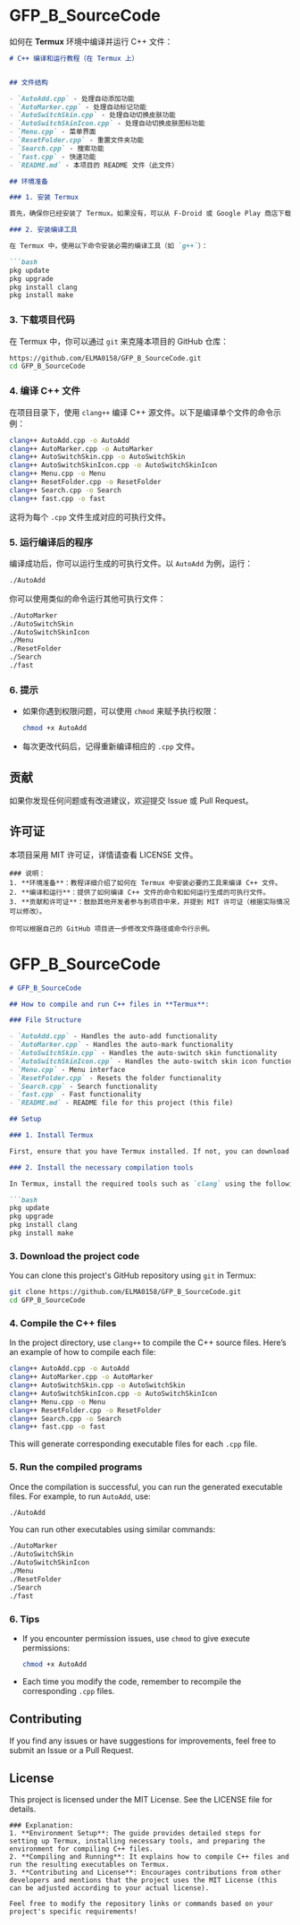 # GFP_B_SourceCode

如何在 **Termux** 环境中编译并运行 C++ 文件：

~~~markdown
# C++ 编译和运行教程（在 Termux 上）


## 文件结构

- `AutoAdd.cpp` - 处理自动添加功能
- `AutoMarker.cpp` - 处理自动标记功能
- `AutoSwitchSkin.cpp` - 处理自动切换皮肤功能
- `AutoSwitchSkinIcon.cpp` - 处理自动切换皮肤图标功能
- `Menu.cpp` - 菜单界面
- `ResetFolder.cpp` - 重置文件夹功能
- `Search.cpp` - 搜索功能
- `fast.cpp` - 快速功能
- `README.md` - 本项目的 README 文件（此文件）

## 环境准备

### 1. 安装 Termux

首先，确保你已经安装了 Termux。如果没有，可以从 F-Droid 或 Google Play 商店下载安装。

### 2. 安装编译工具

在 Termux 中，使用以下命令安装必需的编译工具（如 `g++`）：

```bash
pkg update
pkg upgrade
pkg install clang
pkg install make
~~~

### 3. 下载项目代码

在 Termux 中，你可以通过 `git` 来克隆本项目的 GitHub 仓库：

```bash
https://github.com/ELMA0158/GFP_B_SourceCode.git
cd GFP_B_SourceCode
```

### 4. 编译 C++ 文件

在项目目录下，使用 `clang++` 编译 C++ 源文件。以下是编译单个文件的命令示例：

```bash
clang++ AutoAdd.cpp -o AutoAdd
clang++ AutoMarker.cpp -o AutoMarker
clang++ AutoSwitchSkin.cpp -o AutoSwitchSkin
clang++ AutoSwitchSkinIcon.cpp -o AutoSwitchSkinIcon
clang++ Menu.cpp -o Menu
clang++ ResetFolder.cpp -o ResetFolder
clang++ Search.cpp -o Search
clang++ fast.cpp -o fast
```

这将为每个 `.cpp` 文件生成对应的可执行文件。

### 5. 运行编译后的程序

编译成功后，你可以运行生成的可执行文件。以 `AutoAdd` 为例，运行：

```bash
./AutoAdd
```

你可以使用类似的命令运行其他可执行文件：

```bash
./AutoMarker
./AutoSwitchSkin
./AutoSwitchSkinIcon
./Menu
./ResetFolder
./Search
./fast
```

### 6. 提示

- 如果你遇到权限问题，可以使用 `chmod` 来赋予执行权限：

  ```bash
  chmod +x AutoAdd
  ```

- 每次更改代码后，记得重新编译相应的 `.cpp` 文件。

## 贡献

如果你发现任何问题或有改进建议，欢迎提交 Issue 或 Pull Request。

## 许可证

本项目采用 MIT 许可证，详情请查看 LICENSE 文件。

```
### 说明：
1. **环境准备**：教程详细介绍了如何在 Termux 中安装必要的工具来编译 C++ 文件。
2. **编译和运行**：提供了如何编译 C++ 文件的命令和如何运行生成的可执行文件。
3. **贡献和许可证**：鼓励其他开发者参与到项目中来，并提到 MIT 许可证（根据实际情况可以修改）。

你可以根据自己的 GitHub 项目进一步修改文件路径或命令行示例。
```

# GFP_B_SourceCode

~~~markdown
# GFP_B_SourceCode

## How to compile and run C++ files in **Termux**:

### File Structure

- `AutoAdd.cpp` - Handles the auto-add functionality
- `AutoMarker.cpp` - Handles the auto-mark functionality
- `AutoSwitchSkin.cpp` - Handles the auto-switch skin functionality
- `AutoSwitchSkinIcon.cpp` - Handles the auto-switch skin icon functionality
- `Menu.cpp` - Menu interface
- `ResetFolder.cpp` - Resets the folder functionality
- `Search.cpp` - Search functionality
- `fast.cpp` - Fast functionality
- `README.md` - README file for this project (this file)

## Setup

### 1. Install Termux

First, ensure that you have Termux installed. If not, you can download it from F-Droid or Google Play Store.

### 2. Install the necessary compilation tools

In Termux, install the required tools such as `clang` using the following commands:

```bash
pkg update
pkg upgrade
pkg install clang
pkg install make
~~~

### 3. Download the project code

You can clone this project's GitHub repository using `git` in Termux:

```bash
git clone https://github.com/ELMA0158/GFP_B_SourceCode.git
cd GFP_B_SourceCode
```

### 4. Compile the C++ files

In the project directory, use `clang++` to compile the C++ source files. Here’s an example of how to compile each file:

```bash
clang++ AutoAdd.cpp -o AutoAdd
clang++ AutoMarker.cpp -o AutoMarker
clang++ AutoSwitchSkin.cpp -o AutoSwitchSkin
clang++ AutoSwitchSkinIcon.cpp -o AutoSwitchSkinIcon
clang++ Menu.cpp -o Menu
clang++ ResetFolder.cpp -o ResetFolder
clang++ Search.cpp -o Search
clang++ fast.cpp -o fast
```

This will generate corresponding executable files for each `.cpp` file.

### 5. Run the compiled programs

Once the compilation is successful, you can run the generated executable files. For example, to run `AutoAdd`, use:

```bash
./AutoAdd
```

You can run other executables using similar commands:

```bash
./AutoMarker
./AutoSwitchSkin
./AutoSwitchSkinIcon
./Menu
./ResetFolder
./Search
./fast
```

### 6. Tips

- If you encounter permission issues, use `chmod` to give execute permissions:

  ```bash
  chmod +x AutoAdd
  ```

- Each time you modify the code, remember to recompile the corresponding `.cpp` files.

## Contributing

If you find any issues or have suggestions for improvements, feel free to submit an Issue or a Pull Request.

## License

This project is licensed under the MIT License. See the LICENSE file for details.

```
### Explanation:
1. **Environment Setup**: The guide provides detailed steps for setting up Termux, installing necessary tools, and preparing the environment for compiling C++ files.
2. **Compiling and Running**: It explains how to compile C++ files and run the resulting executables on Termux.
3. **Contributing and License**: Encourages contributions from other developers and mentions that the project uses the MIT License (this can be adjusted according to your actual license).

Feel free to modify the repository links or commands based on your project's specific requirements!
```
